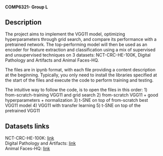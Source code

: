 #### COMP6321- Group L

## Description
The project aims to implement the VGG11 model, optimizing hyperparameters through grid search, and compare its performance with a pretrained network. The top-performing model will then be used as an encoder for feature extraction and classification using a mix of supervised and unsupervised techniques on 3 datasets: NCT-CRC-HE-100K, Digital Pathology and Artifacts and Animal Faces-HQ. <br>

The files are in ipynb format, with each file providing a content description at the beginning. Typically, you only need to install the libraries specified at the start of the files and execute the code to perform training and testing.

The intuitive way to follow the code, is to open the files in this order: 1) from-scratch-training VGG11 and grid search 2) from-scratch VGG11 + good hyperparameters + normalization 3) t-SNE on top of from-scratch best VGG11 model 4) VGG11 with transfer learning 5) t-SNE on top of the pretrained VGG11
 


## Datasets links
NCT-CRC-HE-100K: [link](https://1drv.ms/u/s!AilzKc-njjP7mN0NOZvxl0TPAUxmig?e=K0TpeX) <br>
Digital Pathology and Artifacts:  [link](https://1drv.ms/u/s!AilzKc-njjP7mN0M_LjB5xeAydDsrA?e=0obzsx) <br>
Animal Faces-HQ: [link](https://1drv.ms/u/s!AilzKc-njjP7mN0LqoRZvUYONY9sbQ?e=wxWbip)
